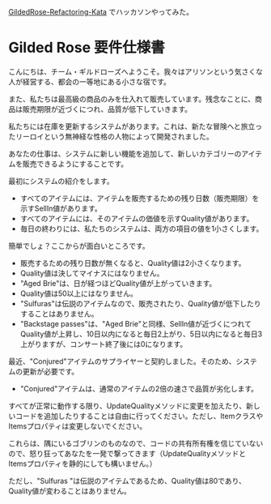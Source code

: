 [GildedRose-Refactoring-Kata](https://github.com/emilybache/GildedRose-Refactoring-Kata) でハッカソンやってみた。

# Gilded Rose 要件仕様書
こんにちは、チーム・ギルドローズへようこそ。我々はアリソンという気さくな人が経営する、都会の一等地にある小さな宿です。

また、私たちは最高級の商品のみを仕入れて販売しています。残念なことに、商品は販売期限が近づくにつれ、品質が低下していきます。

私たちには在庫を更新するシステムがあります。これは、新たな冒険へと旅立ったリーロイという無神経な性格の人物によって開発されました。

あなたの仕事は、システムに新しい機能を追加して、新しいカテゴリーのアイテムを販売できるようにすることです。

最初にシステムの紹介をします。

* すべてのアイテムには、アイテムを販売するための残り日数（販売期限）を示すSellIn値があります。
* すべてのアイテムには、そのアイテムの価値を示すQuality値があります。
* 毎日の終わりには、私たちのシステムは、両方の項目の値を1小さくします。

簡単でしょ？ここからが面白いところです。

* 販売するための残り日数が無くなると、Quality値は2小さくなります。
* Quality値は決してマイナスにはなりません。
* "Aged Brie"は、日が経つほどQuality値が上がっていきます。
* Quality値は50以上にはなりません。
* "Sulfuras"は伝説のアイテムなので、販売されたり、Quality値が低下したりすることはありません。
* "Backstage passes"は、"Aged Brie"と同様、SellIn値が近づくにつれてQuality値が上昇し、10日以内になると毎日2上がり、5日以内になると毎日3上がりますが、コンサート終了後には0になります。

最近、"Conjured"アイテムのサプライヤーと契約しました。そのため、システムの更新が必要です。

* "Conjured"アイテムは、通常のアイテムの2倍の速さで品質が劣化します。

すべてが正常に動作する限り、UpdateQualityメソッドに変更を加えたり、新しいコードを追加したりすることは自由に行ってください。ただし、ItemクラスやItemsプロパティは変更しないでください。

これらは、隅にいるゴブリンのものなので、コードの共有所有権を信じていないので、怒り狂ってあなたを一発で撃ってきます（UpdateQualityメソッドとItemsプロパティを静的にしても構いません。）

ただし、"Sulfuras "は伝説のアイテムであるため、Quality値は80であり、Quality値が変わることはありません。
